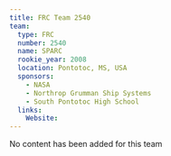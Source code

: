 ```yaml
---
title: FRC Team 2540
team:
  type: FRC
  number: 2540
  name: SPARC
  rookie_year: 2008
  location: Pontotoc, MS, USA
  sponsors:
    - NASA
    - Northrop Grumman Ship Systems
    - South Pontotoc High School
  links:
    Website: 
---
```

No content has been added for this team